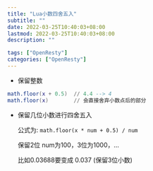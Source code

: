 ```yaml
---
title: "Lua小数四舍五入"
subtitle: ""
date: 2022-03-25T10:40:03+08:00
lastmod: 2022-03-25T10:40:03+08:00
description: ""

tags: ["OpenResty"]
categories: ["OpenResty"]
---
```


- 保留整数

```lua
math.floor(x + 0.5)  // 4.4 --> 4
math.floor(x)        // 会直接舍弃小数点后的部分
```

- 保留几位小数进行四舍五入

    公式为: `math.floor(x * num + 0.5) / num`

    保留2位 num为100，3位为1000，…

    比如0.03688要变成 0.037 (保留3位小数)
